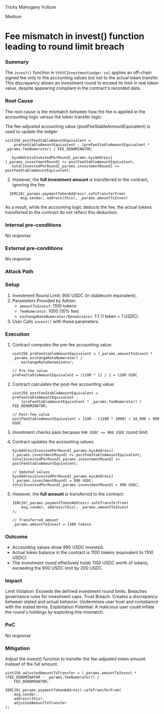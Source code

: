 Tricky Mahogany Vulture

Medium

# Fee mismatch in invest()  function leading to round limit breach

### Summary

The `invest()` function in `VVVVCInvestmentLedger.sol` applies an off-chain signed fee only to the accounting values but not to the actual token transfer. This discrepancy allows an investment round to exceed its limit in real token value, despite appearing compliant in the contract's recorded data.

### Root Cause

The root cause is the mismatch between how the fee is applied in the accounting logic versus the token transfer logic:

The fee-adjusted accounting value (postFeeStableAmountEquivalent) is used to update the ledger:

```solidity
uint256 postFeeStableAmountEquivalent = 
    preFeeStableAmountEquivalent - (preFeeStableAmountEquivalent * _params.feeNumerator) / FEE_DENOMINATOR;

   kycAddressInvestedPerRound[_params.kycAddress][_params.investmentRound] += postFeeStableAmountEquivalent;
   totalInvestedPerRound[_params.investmentRound] += postFeeStableAmountEquivalent;
```
2. However, the **full investment amount** is transferred to the contract, ignoring the fee:
   
```solidity
  IERC20(_params.paymentTokenAddress).safeTransferFrom(
       msg.sender, address(this), _params.amountToInvest
```
As a result, while the accounting logic deducts the fee, the actual tokens transferred to the contract do not reflect this deduction.

### Internal pre-conditions

_No response_

### External pre-conditions

_No response_

### Attack Path

### Setup
1. Investment Round Limit: 900 USDC (in stablecoin equivalent).
2. Parameters Provided by Admin:
   - `amountToInvest`: 1100 tokens
   - `feeNumerator`: 1000 (10% fee)
   - `exchangeRateNumerator/Denominator`: 1:1 (1 token = 1 USDC).
3. User Calls `invest()` with these parameters.

### Execution
1. Contract computes the pre-fee accounting value:
   ```solidity
   uint256 preFeeStableAmountEquivalent = (_params.amountToInvest * _params.exchangeRateNumerator) /
       exchangeRateDenominator;

   // Pre-fee value
   preFeeStableAmountEquivalent = (1100 * 1) / 1 = 1100 USDC
   ```

2. Contract calculates the post-fee accounting value:
   ```solidity
   uint256 postFeeStableAmountEquivalent = preFeeStableAmountEquivalent -
       (preFeeStableAmountEquivalent * _params.feeNumerator) / FEE_DENOMINATOR;

   // Post-fee value
   postFeeStableAmountEquivalent = 1100 - (1100 * 1000) / 10_000 = 990 USDC
   ```

3. Investment checks pass because `990 USDC <= 900 USDC` round limit.

4. Contract updates the accounting values:
   ```solidity
   kycAddressInvestedPerRound[_params.kycAddress][_params.investmentRound] += postFeeStableAmountEquivalent;
   totalInvestedPerRound[_params.investmentRound] += postFeeStableAmountEquivalent;

   // Updated values
   kycAddressInvestedPerRound[_params.kycAddress][_params.investmentRound] = 990 USDC;
   totalInvestedPerRound[_params.investmentRound] = 990 USDC;
   ```

5. However, the **full amount** is transferred to the contract:
   ```solidity
   IERC20(_params.paymentTokenAddress).safeTransferFrom(
       msg.sender, address(this), _params.amountToInvest
   );

   // Transferred amount
   _params.amountToInvest = 1100 tokens
   ```

### Outcome
- Accounting values show 990 USDC invested.
- Actual token balance in the contract is 1100 tokens (equivalent to 1100 USDC).
- The investment round effectively holds 1100 USDC worth of tokens, exceeding the 900 USDC limit by 200 USDC.

### Impact

Limit Violation:
Exceeds the defined investment round limits.
Breaches governance rules for investment caps.
Trust Breach:
Creates a discrepancy between stated and actual behavior.
Undermines user trust and compliance with the stated terms.
Exploitation Potential:
A malicious user could inflate the round's holdings by exploiting this mismatch.

### PoC

_No response_

### Mitigation

Adjust the invest() function to transfer the fee-adjusted token amount instead of the full amount:

```solidity
uint256 adjustedAmountToTransfer = (_params.amountToInvest * (FEE_DENOMINATOR - _params.feeNumerator)) /
    FEE_DENOMINATOR;

IERC20(_params.paymentTokenAddress).safeTransferFrom(
    msg.sender,
    address(this),
    adjustedAmountToTransfer
);
```